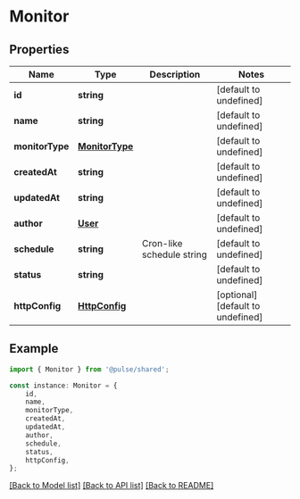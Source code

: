 # Monitor


## Properties

Name | Type | Description | Notes
------------ | ------------- | ------------- | -------------
**id** | **string** |  | [default to undefined]
**name** | **string** |  | [default to undefined]
**monitorType** | [**MonitorType**](MonitorType.md) |  | [default to undefined]
**createdAt** | **string** |  | [default to undefined]
**updatedAt** | **string** |  | [default to undefined]
**author** | [**User**](User.md) |  | [default to undefined]
**schedule** | **string** | Cron-like schedule string | [default to undefined]
**status** | **string** |  | [default to undefined]
**httpConfig** | [**HttpConfig**](HttpConfig.md) |  | [optional] [default to undefined]

## Example

```typescript
import { Monitor } from '@pulse/shared';

const instance: Monitor = {
    id,
    name,
    monitorType,
    createdAt,
    updatedAt,
    author,
    schedule,
    status,
    httpConfig,
};
```

[[Back to Model list]](../README.md#documentation-for-models) [[Back to API list]](../README.md#documentation-for-api-endpoints) [[Back to README]](../README.md)
